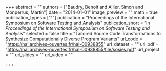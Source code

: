 +++
abstract = ""
authors = ["Baudry, Benoit and Allier, Simon and Monperrus, Martin"]
date = "2014-01-01"
image_preview = ""
math = true
publication_types = ["1"]
publication = "Proceedings of the International Symposium on Software Testing and Analysis"
publication_short = "In *Proceedings of the International Symposium on Software Testing and Analysis*"
selected = false
title = "Tailored Source Code Transformations to Synthesize Computationally Diverse Program Variants"
url_code = "https://hal.archives-ouvertes.fr/hal-00938855"
url_dataset = ""
url_pdf = "https://hal.archives-ouvertes.fr/hal-00938855/file/sosies.pdf"
url_project = ""
url_slides = ""
url_video = ""

+++
